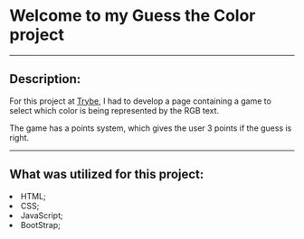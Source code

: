 # Welcome to my Guess the Color project
<hr>

## Description:
For this project  at [Trybe](https://www.betrybe.com/), I had to develop a page containing a game to select which color is being represented by the RGB text. 

The game has a points system, which gives the user 3 points if the guess is right.
<hr>

## What was utilized for this project:

<li> HTML;
<li> CSS;
<li> JavaScript;
<li> BootStrap;